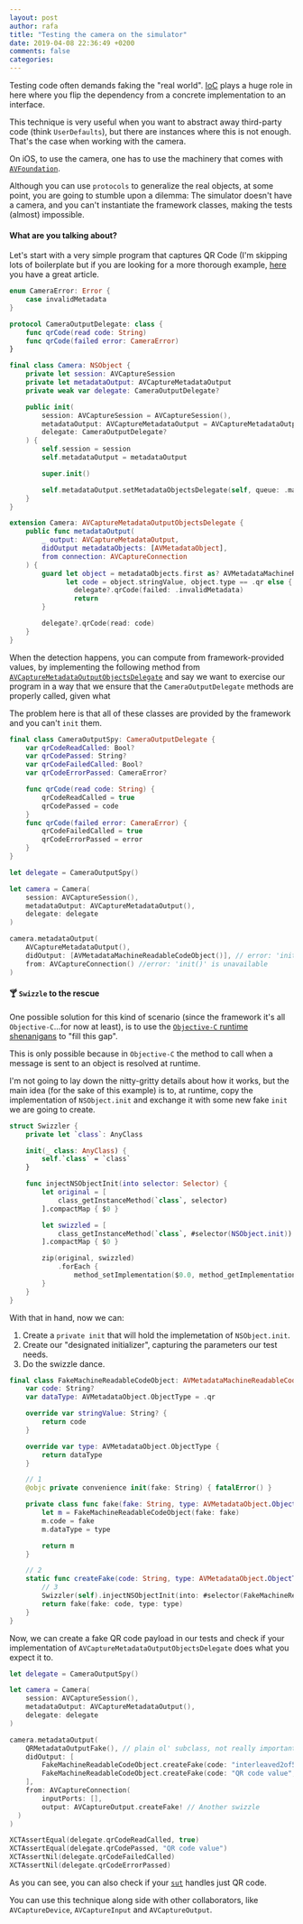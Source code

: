 ```yaml
---
layout: post
author: rafa
title: "Testing the camera on the simulator"
date: 2019-04-08 22:36:49 +0200
comments: false
categories: 
---
```


Testing code often demands faking the "real world". [IoC](https://en.wikipedia.org/wiki/Inversion_of_control) plays a huge role in here where you flip the dependency from a concrete implementation to an interface.

This technique is very useful when you want to abstract away third-party code (think `UserDefaults`), but there are instances where this is not enough. That's the case when working with the camera.

On iOS, to use the camera, one has to use the machinery that comes with  [`AVFoundation`](https://developer.apple.com/documentation/avfoundation/cameras_and_media_capture).

<!--more-->

Although you can use `protocols` to generalize the real objects, at some point, you are going to stumble upon a dilemma: The simulator doesn't have a camera, and you can't instantiate the framework classes, making the tests (almost) impossible.

#### What are you talking about?

Let's start with a very simple program that captures QR Code (I'm skipping lots of boilerplate but if you are looking for a more thorough example, [here](https://www.hackingwithswift.com/example-code/media/how-to-scan-a-qr-code) you have a great article.

```swift
enum CameraError: Error {
    case invalidMetadata
}

protocol CameraOutputDelegate: class {
    func qrCode(read code: String)
    func qrCode(failed error: CameraError)
}

final class Camera: NSObject {
    private let session: AVCaptureSession
    private let metadataOutput: AVCaptureMetadataOutput
    private weak var delegate: CameraOutputDelegate?

    public init(
        session: AVCaptureSession = AVCaptureSession(),
        metadataOutput: AVCaptureMetadataOutput = AVCaptureMetadataOutput(),
        delegate: CameraOutputDelegate?
    ) {
        self.session = session
        self.metadataOutput = metadataOutput

        super.init()

        self.metadataOutput.setMetadataObjectsDelegate(self, queue: .main)
    }
}

extension Camera: AVCaptureMetadataOutputObjectsDelegate {
    public func metadataOutput(
        _ output: AVCaptureMetadataOutput,
        didOutput metadataObjects: [AVMetadataObject],
        from connection: AVCaptureConnection
    ) {
        guard let object = metadataObjects.first as? AVMetadataMachineReadableCodeObject,
              let code = object.stringValue, object.type == .qr else {
                delegate?.qrCode(failed: .invalidMetadata)
                return
        }

        delegate?.qrCode(read: code)
    }
}
```

When the detection happens, you can compute from framework-provided values, by implementing the following method from [`AVCaptureMetadataOutputObjectsDelegate`](https://developer.apple.com/documentation/avfoundation/avcapturemetadataoutputobjectsdelegate/1389481-metadataoutput) and say we want to exercise our program in a way that we ensure that the `CameraOutputDelegate` methods are properly called, given what

The problem here is that all of these classes are provided by the framework and you can't `init` them.

```swift
final class CameraOutputSpy: CameraOutputDelegate {
    var qrCodeReadCalled: Bool?
    var qrCodePassed: String?
    var qrCodeFailedCalled: Bool?
    var qrCodeErrorPassed: CameraError?

    func qrCode(read code: String) {
        qrCodeReadCalled = true
        qrCodePassed = code
    }
    func qrCode(failed error: CameraError) {
        qrCodeFailedCalled = true
        qrCodeErrorPassed = error
    }
}

let delegate = CameraOutputSpy()

let camera = Camera(
    session: AVCaptureSession(),
    metadataOutput: AVCaptureMetadataOutput(),
    delegate: delegate
)

camera.metadataOutput(
    AVCaptureMetadataOutput(),
    didOutput: [AVMetadataMachineReadableCodeObject()], // error: 'init()' is unavailable
    from: AVCaptureConnection() //error: 'init()' is unavailable
)
```

#### 🍸 `Swizzle` to the rescue

One possible solution for this kind of scenario (since the framework it's all `Objective-C`...for now at least), is to use the [`Objective-C` runtime shenanigans](https://nshipster.com/method-swizzling/) to "fill this gap".

This is only possible because in `Objective-C` the method to call when a message is sent to an object is resolved at runtime.

I'm not going to lay down the nitty-gritty details about how it works, but the main idea (for the sake of this example) is to, at runtime, copy the implementation of `NSObject.init` and exchange it with some new fake `init` we are going to create.

```swift
struct Swizzler {
    private let `class`: AnyClass

    init(_ class: AnyClass) {
        self.`class` = `class`
    }

    func injectNSObjectInit(into selector: Selector) {
        let original = [
            class_getInstanceMethod(`class`, selector)
        ].compactMap { $0 }

        let swizzled = [
            class_getInstanceMethod(`class`, #selector(NSObject.init))
        ].compactMap { $0 }

        zip(original, swizzled)
            .forEach {
                method_setImplementation($0.0, method_getImplementation($0.1))
        }
    }
}
```

With that in hand, now we can:

1. Create a `private init` that will hold the implemetation of `NSObject.init`.
2. Create our "designated initializer", capturing the parameters our test needs.
3. Do the swizzle dance.

```swift
final class FakeMachineReadableCodeObject: AVMetadataMachineReadableCodeObject {
    var code: String?
    var dataType: AVMetadataObject.ObjectType = .qr

    override var stringValue: String? {
        return code
    }

    override var type: AVMetadataObject.ObjectType {
        return dataType
    }

    // 1
    @objc private convenience init(fake: String) { fatalError() }

    private class func fake(fake: String, type: AVMetadataObject.ObjectType = .qr) -> FakeMachineReadableCodeObject? {
        let m = FakeMachineReadableCodeObject(fake: fake)
        m.code = fake
        m.dataType = type

        return m
    }

    // 2
    static func createFake(code: String, type: AVMetadataObject.ObjectType) -> FakeMachineReadableCodeObject? {
        // 3
        Swizzler(self).injectNSObjectInit(into: #selector(FakeMachineReadableCodeObject.init(fake:)))
        return fake(fake: code, type: type)
    }
}
```

Now, we can create a fake QR code payload in our tests and check if your implementation of `AVCaptureMetadataOutputObjectsDelegate` does what you expect it to.

```swift
let delegate = CameraOutputSpy()

let camera = Camera(
    session: AVCaptureSession(),
    metadataOutput: AVCaptureMetadataOutput(),
    delegate: delegate
)

camera.metadataOutput(
    QRMetadataOutputFake(), // plain ol' subclass, not really important
    didOutput: [
        FakeMachineReadableCodeObject.createFake(code: "interleaved2of5 value", type: . interleaved2of5)!
        FakeMachineReadableCodeObject.createFake(code: "QR code value", type: .qr)!
    ],
    from: AVCaptureConnection(
        inputPorts: [],
        output: AVCaptureOutput.createFake! // Another swizzle
  )
)

XCTAssertEqual(delegate.qrCodeReadCalled, true)
XCTAssertEqual(delegate.qrCodePassed, "QR code value")
XCTAssertNil(delegate.qrCodeFailedCalled)
XCTAssertNil(delegate.qrCodeErrorPassed)

```

As you can see, you can also check if your [`sut`](https://en.wikipedia.org/wiki/System_under_test) handles just QR code.

You can use this technique along side with other collaborators, like `AVCaptureDevice`, `AVCaptureInput` and `AVCaptureOutput`.